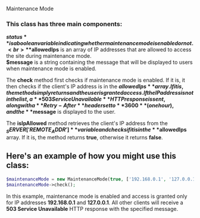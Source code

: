 Maintenance Mode

### This class has three main components:

**$status** is a boolean variable indicating whether maintenance mode is enabled or not.
<br>
**$allowedIps** is an array of IP addresses that are allowed to access the site during maintenance mode.
<br>
**$message** is a string containing the message that will be displayed to users when maintenance mode is enabled.

The **check** method first checks if maintenance mode is enabled. If it is, it then checks if the client's IP address is in the **$allowedIps** array. If it is, the method simply returns and the user is granted access. If the IP address is not in the list, a **503 Service Unavailable** HTTP response is sent, along with a **Retry-After** header set to **3600** (one hour), and the **$message** is displayed to the user.

The **isIpAllowed** method retrieves the client's IP address from the **$_SERVER['REMOTE_ADDR']** variable and checks if it is in the **$allowedIps** array. If it is, the method returns **true**, otherwise it returns **false**.

## Here's an example of how you might use this class:
```php
$maintenanceMode = new MaintenanceMode(true, ['192.168.0.1', '127.0.0.1'], 'Our site is undergoing maintenance. Please check back soon.');
$maintenanceMode->check();
```

In this example, maintenance mode is enabled and access is granted only for IP addresses **192.168.0.1** and **127.0.0.1**. All other clients will receive a **503 Service Unavailable** HTTP response with the specified message.
